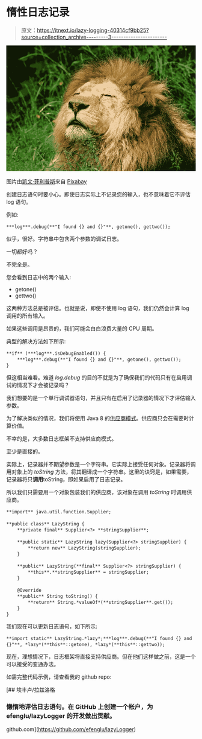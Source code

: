 # 惰性日志记录

> 原文：<https://itnext.io/lazy-logging-40314cf9bb25?source=collection_archive---------3----------------------->

![](img/997b0efb823cdb4ddfb9e5f8033c1ccf.png)

图片由[凯文·菲利普斯](https://pixabay.com/users/27707-27707/?utm_source=link-attribution&utm_medium=referral&utm_campaign=image&utm_content=951778)来自 [Pixabay](https://pixabay.com/?utm_source=link-attribution&utm_medium=referral&utm_campaign=image&utm_content=951778)

创建日志语句时要小心。即使日志实际上不记录您的输入，也不意味着它不评估 log 语句。

例如:

```
***log***.debug(**"I found {} and {}"**, getone(), gettwo());
```

似乎，很好。字符串中包含两个参数的调试日志。

一切都好吗？

不完全是。

您会看到日志中的两个输入:

*   getone()
*   gettwo()

这两种方法总是被评估。也就是说，即使不使用 log 语句，我们仍然会计算 log 调用的所有输入。

如果这些调用是昂贵的，我们可能会白白浪费大量的 CPU 周期。

典型的解决方法如下所示:

```
**if** (***log***.isDebugEnabled()) {
    ***log***.debug(**"I found {} and {}"**, getone(), gettwo());
}
```

但这相当难看。难道 *log.debug* 的目的不就是为了确保我们的代码只有在启用调试的情况下才会被记录吗？

我们想要的是一个单行调试器语句，并且只有在启用了记录器的情况下才评估输入参数。

为了解决类似的情况，我们将使用 Java 8 的[供应商模式](https://docs.oracle.com/javase/8/docs/api/java/util/function/Supplier.html)。供应商只会在需要时计算价值。

不幸的是，大多数日志框架不支持供应商模式。

至少是直接的。

实际上，记录器并不期望参数是一个字符串。它实际上接受任何对象。记录器将调用对象上的 *toString* 方法，将其翻译成一个字符串。这里的诀窍是，如果需要，记录器将只**调用**toString，即如果启用了日志记录。

所以我们只需要用一个对象包装我们的供应商，该对象在调用 *toString* 时调用供应商。

```
**import** java.util.function.Supplier;

**public class** LazyString {
    **private final** Supplier<?> **stringSupplier**;

    **public static** LazyString lazy(Supplier<?> stringSupplier) {
        **return new** LazyString(stringSupplier);
    }

    **public** LazyString(**final** Supplier<?> stringSupplier) {
        **this**.**stringSupplier** = stringSupplier;
    }

    @Override
    **public** String toString() {
        **return** String.*valueOf*(**stringSupplier**.get());
    }
}
```

我们现在可以更新日志语句，如下所示:

```
**import static** LazyString.*lazy*;***log***.debug(**"I found {} and {}"**, *lazy*(**this**::getone), *lazy*(**this**::gettwo));
```

现在，理想情况下，日志框架将直接支持供应商。但在他们这样做之前，这是一个可以接受的变通办法。

如需完整代码示例，请查看我的 github repo:

[](https://github.com/efenglu/lazyLogger) [## 埃丰卢/拉兹洛格

### 懒惰地评估日志语句。在 GitHub 上创建一个帐户，为 efenglu/lazyLogger 的开发做出贡献。

github.com](https://github.com/efenglu/lazyLogger)